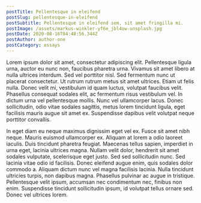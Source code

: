```yaml
---
postTitle: Pellentesque in eleifend
postSlug: pellentesque-in-eleifend
postSubtitle: Pellentesque in eleifend sem, sit amet fringilla mi.
postImage: /assets/markus-winkler-yf6e_jbl4ow-unsplash.jpg
postDate: 2020-08-16T04:48:56.344Z
postAuthor: author-one
postCategory: essays
---
```


<!--StartFragment-->

Lorem ipsum dolor sit amet, consectetur adipiscing elit. Pellentesque ligula urna, auctor eu nunc non, faucibus pharetra urna. Vivamus sit amet libero at nulla ultrices interdum. Sed vel porttitor nisl. Sed fermentum nunc ut placerat consectetur. Ut rutrum rutrum metus sit amet ultrices. Etiam ut felis nulla. Donec velit mi, vestibulum id quam luctus, volutpat faucibus velit. Phasellus consequat sodales elit, ac fermentum risus vestibulum vel. In dictum urna vel pellentesque mollis. Nunc vel ullamcorper lacus. Donec sollicitudin, odio vitae sodales sagittis, metus lorem tincidunt ligula, eget facilisis mauris augue sit amet ex. Suspendisse dapibus velit volutpat neque porttitor convallis.

In eget diam eu neque maximus dignissim eget vel ex. Fusce sit amet nibh neque. Mauris euismod ullamcorper ex. Aliquam at lorem a odio laoreet iaculis. Duis tincidunt pharetra feugiat. Maecenas tellus sapien, imperdiet in urna eget, lacinia ultrices magna. Nullam velit dolor, hendrerit sit amet sodales vulputate, scelerisque eget justo. Sed sed sollicitudin nunc. Sed lacinia vitae odio id facilisis. Donec eleifend augue enim, quis sodales dolor commodo a. Aliquam dictum nunc vel magna facilisis lacinia. Nulla tincidunt ultricies turpis, non dapibus magna. Phasellus pulvinar ac augue in tristique. Pellentesque velit ipsum, accumsan nec condimentum nec, finibus non enim. Suspendisse tincidunt sollicitudin ipsum, id volutpat tellus ornare sed. Donec vel ultrices lorem.

<!--EndFragment-->
